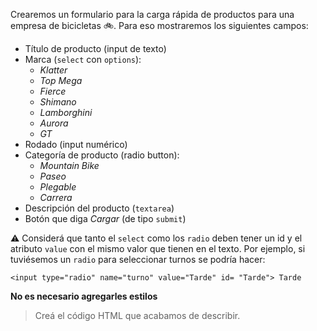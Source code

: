 Crearemos un formulario para la carga rápida de productos para una empresa de bicicletas :bike:. Para eso mostraremos los siguientes campos:

- Título de producto (input de texto)
- Marca (`select` con `options`):
  - _Klatter_
  - _Top Mega_
  - _Fierce_
  - _Shimano_
  - _Lamborghini_
  - _Aurora_
  - _GT_
- Rodado (input numérico)
- Categoría de producto (radio button):
  - _Mountain Bike_
  - _Paseo_
  - _Plegable_
  - _Carrera_
- Descripción del producto (`textarea`)
- Botón que diga _Cargar_ (de tipo `submit`)

:warning: Considerá que tanto el `select` como los `radio` deben tener un id y el atributo `value` con el mismo valor que tienen en el texto. Por ejemplo, si tuviésemos un `radio` para seleccionar turnos se podría hacer:

`<input type="radio" name="turno" value="Tarde" id= "Tarde"> Tarde`

**No es necesario agregarles estilos**

> Creá el código HTML que acabamos de describir.
